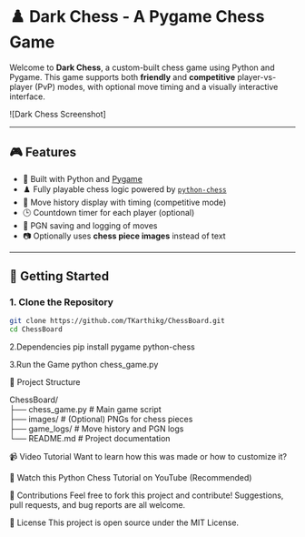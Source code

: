 # ♟️ Dark Chess - A Pygame Chess Game

Welcome to **Dark Chess**, a custom-built chess game using Python and Pygame. This game supports both **friendly** and **competitive** player-vs-player (PvP) modes, with optional move timing and a visually interactive interface.

![Dark Chess Screenshot]

---

## 🎮 Features

- 🧠 Built with Python and [Pygame](https://www.pygame.org/news)
- ♟️ Fully playable chess logic powered by [`python-chess`](https://pypi.org/project/python-chess/)
- 🔄 Move history display with timing (competitive mode)
- 🕒 Countdown timer for each player (optional)
- 💾 PGN saving and logging of moves
- 📷 Optionally uses **chess piece images** instead of text

---

## 🚀 Getting Started

### 1. Clone the Repository

```bash
git clone https://github.com/TKarthikg/ChessBoard.git
cd ChessBoard

```
2.Dependencies
pip install pygame python-chess

3.Run the Game
python chess_game.py

📁 Project Structure

ChessBoard/<br>
├── chess_game.py         # Main game script<br>
├── images/               # (Optional) PNGs for chess pieces<br>
├── game_logs/            # Move history and PGN logs<br>
└── README.md             # Project documentation<br>


📹 Video Tutorial
Want to learn how this was made or how to customize it?

🎥 Watch this Python Chess Tutorial on YouTube (Recommended)


🤝 Contributions
Feel free to fork this project and contribute! Suggestions, pull requests, and bug reports are all welcome.


📜 License
This project is open source under the MIT License.
